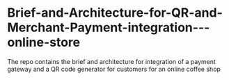 # Brief-and-Architecture-for-QR-and-Merchant-Payment-integration---online-store
The repo contains the brief and architecture for integration of a payment gateway and a QR code generator for customers  for an online coffee shop 
